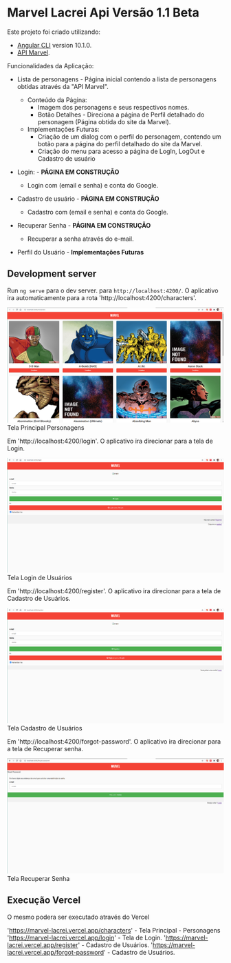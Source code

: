 # Marvel Lacrei Api Versão 1.1 Beta

Este projeto foi criado utilizando:
* [Angular CLI](https://github.com/angular/angular-cli) version 10.1.0.
* [API Marvel](https://developer.marvel.com/).

Funcionalidades da Aplicação:
* Lista de personagens - Página inicial contendo a lista de personagens obtidas através da "API Marvel".
    * Conteúdo da Página:
        * Imagem dos personagens e seus respectivos nomes.
        * Botão Detalhes - Direciona a página de Perfil detalhado do personagem (Página obtida do site da Marvel).
    * Implementações Futuras:
        * Criação de um dialog com o perfil do personagem, contendo um botão para a página do perfil detalhado do site da Marvel.
        * Criação do menu para acesso a página de LogIn, LogOut e Cadastro de usuário

* Login: - **PÁGINA EM CONSTRUÇÃO**
    * Login com (email e senha) e conta do Google.

* Cadastro de usuário - **PÁGINA EM CONSTRUÇÃO**
    * Cadastro com (email e senha) e conta do Google.

* Recuperar Senha - **PÁGINA EM CONSTRUÇÃO**
    * Recuperar a senha através do e-mail.

* Perfil do Usuário - **Implementações Futuras**

## Development server

Run `ng serve` para o dev server. para `http://localhost:4200/`. O aplicativo ira automaticamente para a rota 'http://localhost:4200/characters'.

![GitHub Logo](src/assets/img/personagens.png)
Tela Principal Personagens

Em 'http://localhost:4200/login'. O aplicativo ira direcionar para a tela de Login.

![GitHub Logo](src/assets/img/login.png)
Tela Login de Usuários

Em 'http://localhost:4200/register'. O aplicativo ira direcionar para a tela de Cadastro de Usuários.

![GitHub Logo](src/assets/img/registro.png)
Tela Cadastro de Usuários

Em 'http://localhost:4200/forgot-password'. O aplicativo ira direcionar para a tela de Recuperar senha.

![GitHub Logo](src/assets/img/recuperar-senha.png)
Tela Recuperar Senha

## Execução Vercel

O mesmo podera ser executado através do Vercel

'https://marvel-lacrei.vercel.app/characters' - Tela Principal - Personagens
'https://marvel-lacrei.vercel.app/login' - Tela de Login.
'https://marvel-lacrei.vercel.app/register' - Cadastro de Usuários.
'https://marvel-lacrei.vercel.app/forgot-password' - Cadastro de Usuários.
